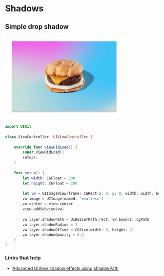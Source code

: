 # Shadows

## Simple drop shadow

![](images/simple.png)

```swift
import UIKit

class ViewController: UIViewController {

    override func viewDidLoad() {
        super.viewDidLoad()
        setup()
    }

    func setup() {
        let width: CGFloat = 300
        let height: CGFloat = 200

        let vw = UIImageView(frame: CGRect(x: 0, y: 0, width: width, height: height))
        vw.image = UIImage(named: "meatless")
        vw.center = view.center
        view.addSubview(vw)
        
        vw.layer.shadowPath = UIBezierPath(rect: vw.bounds).cgPath
        vw.layer.shadowRadius = 1
        vw.layer.shadowOffset = CGSize(width: 0, height: 3)
        vw.layer.shadowOpacity = 0.2
    }
}
```

### Links that help

- [Advanced UIView shadow effects using shadowPath](https://www.hackingwithswift.com/articles/155/advanced-uiview-shadow-effects-using-shadowpath)
